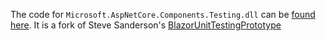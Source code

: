 The code for `Microsoft.AspNetCore.Components.Testing.dll` can be [found here](https://github.com/christiansparre/BlazorUnitTestingPrototype/tree/feature/testhost). It is a fork of Steve Sanderson's [BlazorUnitTestingPrototype](https://github.com/SteveSandersonMS/BlazorUnitTestingPrototype)